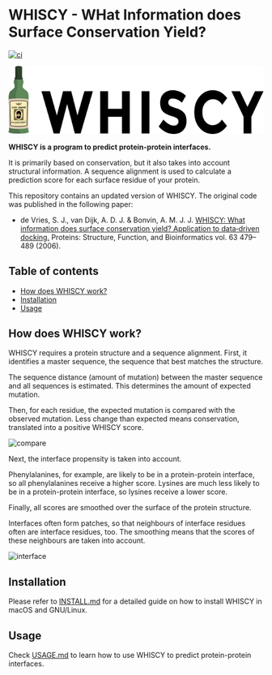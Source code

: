 # WHISCY - WHat Information does Surface Conservation Yield?

[![ci](https://github.com/haddocking/whiscy/actions/workflows/test.yml/badge.svg)](https://github.com/haddocking/whiscy/actions/workflows/test.yml)

![WHISCY](media/whiscy_logo.png)

**WHISCY is a program to predict protein-protein interfaces.**

It is primarily based on conservation, but it also takes into account structural information. A sequence alignment is used to calculate a prediction score for each surface residue of your protein.

This repository contains an updated version of WHISCY. The original code was published in the following paper:

- de Vries, S. J., van Dijk, A. D. J. & Bonvin, A. M. J. J. [WHISCY: What information does surface conservation yield? Application to data‐driven docking.](https://doi.org/doi:10.1002/prot.20842) Proteins: Structure, Function, and Bioinformatics vol. 63 479–489 (2006).

## Table of contents

- [How does WHISCY work?](#how-does-whiscy-work)
- [Installation](#installation)
- [Usage](#usage)

## How does WHISCY work?

WHISCY requires a protein structure and a sequence alignment. First, it identifies a master sequence, the sequence that best matches the structure.

The sequence distance (amount of mutation) between the master sequence and all sequences is estimated. This determines the amount of expected mutation.

Then, for each residue, the expected mutation is compared with the observed mutation. Less change than expected means conservation, translated into a positive WHISCY score.

![compare](media/compare.jpg)

Next, the interface propensity is taken into account.

Phenylalanines, for example, are likely to be in a protein-protein interface, so all phenylalanines receive a higher score. Lysines are much less likely to be in a protein-protein interface, so lysines receive a lower score.

Finally, all scores are smoothed over the surface of the protein structure.

Interfaces often form patches, so that neighbours of interface residues often are interface residues, too. The smoothing means that the scores of these neighbours are taken into account.

![interface](media/interface.jpg)

## Installation

Please refer to [INSTALL.md](INSTALL.md) for a detailed guide on how to install WHISCY in macOS and GNU/Linux.

## Usage

Check [USAGE.md](USAGE.md) to learn how to use WHISCY to predict protein-protein interfaces.

